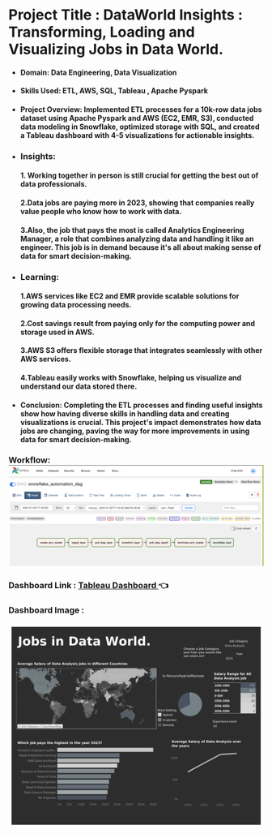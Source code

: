 # Project Title : DataWorld Insights : Transforming, Loading and Visualizing Jobs in Data World.

* #### Domain: Data Engineering, Data Visualization

* #### Skills Used: ETL, AWS, SQL, Tableau , Apache Pyspark

* #### Project Overview: Implemented ETL processes for a 10k-row data jobs dataset using Apache Pyspark and AWS (EC2, EMR, S3), conducted data modeling in Snowflake, optimized storage with SQL, and created a Tableau dashboard with 4-5 visualizations for actionable insights.

* ### Insights:

  #### 1. Working together in person is still crucial for getting the best out of data professionals.
  #### 2.Data jobs are paying more in 2023, showing that companies really value people who know how to work with data.
  #### 3.Also, the job that pays the most is called Analytics Engineering Manager, a role that combines analyzing data and handling it like an engineer. This job is in demand because it's all about making sense of data for smart decision-making.

* ### Learning:

  #### 1.AWS services like EC2 and EMR provide scalable solutions for growing data processing needs.
  #### 2.Cost savings result from paying only for the computing power and storage used in AWS.
  #### 3.AWS S3 offers flexible storage that integrates seamlessly with other AWS services.
  #### 4.Tableau easily works with Snowflake, helping us visualize and understand our data stored there.

* #### Conclusion: Completing the ETL processes and finding useful insights show how having diverse skills in handling data and creating visualizations is crucial. This project's impact demonstrates how data jobs are changing, paving the way for more improvements in using data for smart decision-making.

  



### Workflow:![Image](Airflow.png)

### Dashboard Link :  [Tableau Dashboard ](https://public.tableau.com/app/profile/harshitha.b.nagaraj/viz/JobsinDataWorld/MainDashboard)  👈

### Dashboard Image : 

![Image2](MainDashboard.png)



